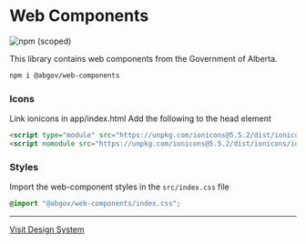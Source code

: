 # Web Components

![npm (scoped)](https://img.shields.io/npm/v/@abgov/web-components?color=%230081a2&label=react-components&style=flat-square)

This library contains web components from the Government of Alberta.

```bash
npm i @abgov/web-components
```

### Icons

Link ionicons in app/index.html
Add the following to the head element

```html
<script type="module" src="https://unpkg.com/ionicons@5.5.2/dist/ionicons/ionicons.esm.js"></script>
<script nomodule src="https://unpkg.com/ionicons@5.5.2/dist/ionicons/ionicons.js"></script>
```

### Styles

Import the web-component styles in the `src/index.css` file

```css
@import "@abgov/web-components/index.css";
```
---

[Visit Design System](https://design.alberta.ca)


